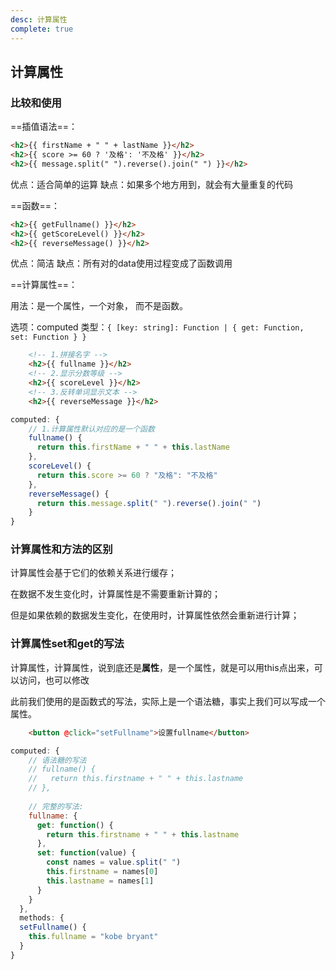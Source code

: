```yaml
---
desc: 计算属性
complete: true
---
```


## 计算属性

### 比较和使用

==插值语法==：

```html
<h2>{{ firstName + " " + lastName }}</h2>
<h2>{{ score >= 60 ? '及格': '不及格' }}</h2>
<h2>{{ message.split(" ").reverse().join(" ") }}</h2>
```

优点：适合简单的运算
缺点：如果多个地方用到，就会有大量重复的代码

==函数==：

```html
<h2>{{ getFullname() }}</h2>
<h2>{{ getScoreLevel() }}</h2>
<h2>{{ reverseMessage() }}</h2>
```

优点：简洁
缺点：所有对的data使用过程变成了函数调用

==计算属性==：

用法：是一个属性，一个对象， 而不是函数。

选项：computed
类型：`{ [key: string]: Function | { get: Function, set: Function } }`

```html
    <!-- 1.拼接名字 -->
    <h2>{{ fullname }}</h2>
    <!-- 2.显示分数等级 -->
    <h2>{{ scoreLevel }}</h2>
    <!-- 3.反转单词显示文本 -->
    <h2>{{ reverseMessage }}</h2>
```


```js
computed: {
	// 1.计算属性默认对应的是一个函数
	fullname() {
	  return this.firstName + " " + this.lastName
	},
	scoreLevel() {
	  return this.score >= 60 ? "及格": "不及格"
	},
	reverseMessage() {
	  return this.message.split(" ").reverse().join(" ")
	}
}
```

### 计算属性和方法的区别

计算属性会基于它们的依赖关系进行缓存；

在数据不发生变化时，计算属性是不需要重新计算的；

但是如果依赖的数据发生变化，在使用时，计算属性依然会重新进行计算；

### 计算属性set和get的写法

计算属性，计算属性，说到底还是**属性**，是一个属性，就是可以用this点出来，可以访问，也可以修改

此前我们使用的是函数式的写法，实际上是一个语法糖，事实上我们可以写成一个属性。

```html
    <button @click="setFullname">设置fullname</button>
```

```js
computed: {
	// 语法糖的写法
	// fullname() {
	//   return this.firstname + " " + this.lastname
	// },
	
	// 完整的写法:
	fullname: {
	  get: function() {
		return this.firstname + " " + this.lastname
	  },
	  set: function(value) {
		const names = value.split(" ")
		this.firstname = names[0]
		this.lastname = names[1]
	  }
	}
  },
  methods: {
  setFullname() {
	this.fullname = "kobe bryant"
  }
}

```



